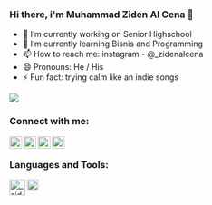 ### Hi there, i'm Muhammad Ziden Al Cena 👋

<!-- Here are some ideas to get you started:
- 👯 I’m looking to collaborate on ...
- 🤔 I’m looking for help with ... 
- 💬 Ask me about ...  -->

- 🔭 I’m currently working on Senior Highschool
- 🌱 I’m currently learning Bisnis and Programming
- 📫 How to reach me: instagram - @_zidenalcena
- 😄 Pronouns: He / His
- ⚡ Fun fact: trying calm like an indie songs

<img src="https://github-readme-stats.vercel.app/api?username=zidenalcena&&show_icons=true&title_color=ffffff&icon_color=bb2acf&text_color=daf7dc&bg_color=0D1117">

### Connect with me:

<a href="https://www.instagram.com/_zidenalcena/">
<img align="left" alt="_zidenalcena | Instagram" width="22px" src="https://simpleicons.org/icons/instagram.svg"/>
</a>
<img align="left" alt="_zidenalcena | Instagram" width="22px" src="https://simpleicons.org/icons/twitter.svg"/>
<img align="left" alt="_zidnealcena | Instagram" width="22px" src="https://simpleicons.org/icons/whatsapp.svg"/>
<img align="left" alt="_zidnealcena | Instagram" width="22px" src="https://simpleicons.org/icons/gmail.svg"/>

<br/>

### Languages and Tools:

<img align="left" alt="_zidnealcena | Instagram" width="28px" src="https://upload.wikimedia.org/wikipedia/commons/thumb/6/61/HTML5_logo_and_wordmark.svg/1200px-HTML5_logo_and_wordmark.svg.png"/>
<img align="left" alt="_zidnealcena | Instagram" width="20px" src="https://res.cloudinary.com/eternitech/images/f_auto,q_auto/v1588246378/eternitech/CSS3/CSS3.png"/>
